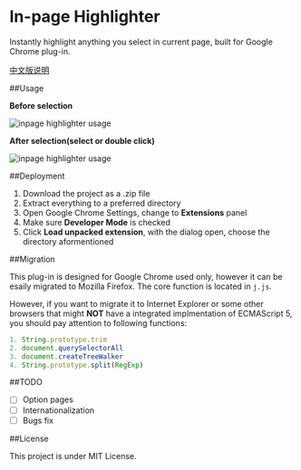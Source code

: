 In-page Highlighter
===================

Instantly highlight anything you select in current page, built for Google Chrome plug-in.

[中文版说明](http://undefinedblog.com/2013/09/chrome-plugin-in-page-highlighter/)

##Usage

**Before selection**

![inpage highlighter usage](http://ww4.sinaimg.cn/mw690/831e9385jw1e8h7jn93tgj20pu0dwdie.jpg)

**After selection(select or double click)**

![inpage highlighter usage](http://ww2.sinaimg.cn/mw690/831e9385jw1e8h7jm1p96j20pq0dx414.jpg)

##Deployment

1. Download the project as a .zip file
2. Extract everything to a preferred directory
3. Open Google Chrome Settings, change to **Extensions** panel
4. Make sure **Developer Mode** is checked
5. Click **Load unpacked extension**, with the dialog open, choose the directory aformentioned

##Migration

This plug-in is designed for Google Chrome used only, however it can be esaily migrated to Mozilla Firefox. The core function is located in `j.js`.

However, if you want to migrate it to Internet Explorer or some other browsers that might **NOT** have a integrated implmentation of ECMAScript 5, you should pay attention to following functions:

```javascript
1. String.prototype.trim
2. document.querySelectorAll
3. document.createTreeWalker
4. String.prototype.split(RegExp)
```

##TODO
 - [ ] Option pages
 - [ ] Internationalization 
 - [ ] Bugs fix

##License

This project is under MIT License.
 
